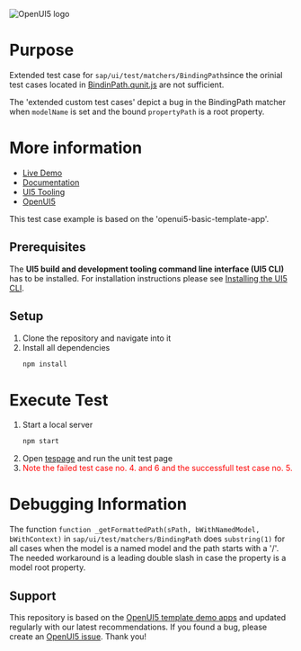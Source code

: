 
![OpenUI5 logo](http://openui5.org/images/OpenUI5_new_big_side.png)

# Purpose
Extended test case for `sap/ui/test/matchers/BindingPath`since the orinial test cases located in [BindinPath.qunit.js](https://github.com/SAP/openui5/blob/master/src/sap.ui.core/test/sap/ui/core/qunit/opa/matchers/BindingPath.qunit.js)
are not sufficient.

The 'extended custom test cases' depict a bug in the BindingPath matcher when `modelName` is set and the bound `propertyPath` is a root property.

# More information
* [Live Demo](https://sap.github.io/openui5-basic-template-app)
* [Documentation](https://openui5.hana.ondemand.com/#/topic/7a4d93c0b0bb439b9d889ffc5b02eac9)
* [UI5 Tooling](https://github.com/SAP/ui5-tooling)
* [OpenUI5](https://github.com/SAP/openui5)

This test case example is based on the 'openui5-basic-template-app'.

## Prerequisites
The **UI5 build and development tooling command line interface (UI5 CLI)** has to be installed.
For installation instructions please see [Installing the UI5 CLI](https://github.com/SAP/ui5-tooling#installing-the-ui5-cli).

## Setup
1. Clone the repository and navigate into it
1. Install all dependencies
    ```sh
    npm install
    ```

# Execute Test
1. Start a local server
    ```sh
    npm start
    ```
1. Open [tespage](http://localhost:8080/test.html) and run the unit test page
1. <span style="color:red">Note the failed test case no. 4. and 6 and the successfull test case no. 5.</span>

# Debugging Information
The function `function _getFormattedPath(sPath, bWithNamedModel, bWithContext)` in `sap/ui/test/matchers/BindingPath` does `substring(1)` for all cases when the model is a named model and the path starts with a '/'. The needed workaround is a leading double slash in case the property is a model root property.

## Support
This repository is based on the [OpenUI5 template demo apps](https://openui5.hana.ondemand.com/#/demoapps) and updated regularly with our latest recommendations.
If you found a bug, please create an [OpenUI5 issue](https://github.com/sap/openui5/issues). Thank you!

